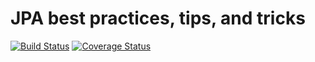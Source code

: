 # JPA best practices, tips, and tricks

[![Build Status](https://travis-ci.org/mkuthan/design-jpa.png)](https://travis-ci.org/mkuthan/design-jpa) [![Coverage Status](https://coveralls.io/repos/mkuthan/design-jpa/badge.png)](https://coveralls.io/r/mkuthan/design-jpa)
